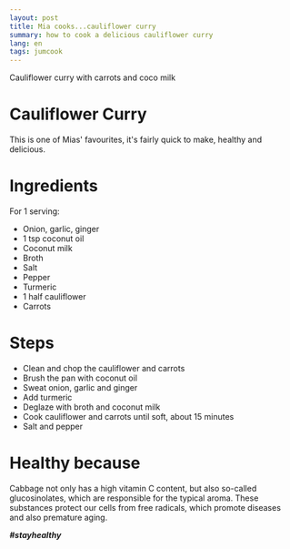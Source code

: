 ```yaml
---
layout: post
title: Mia cooks...cauliflower curry
summary: how to cook a delicious cauliflower curry
lang: en
tags: jumcook
---
```


<div class="message">
Cauliflower curry with carrots and coco milk
</div>

# Cauliflower Curry
This is one of Mias' favourites, it's fairly quick to make, healthy and delicious.

# Ingredients
For 1 serving:
- Onion, garlic, ginger
- 1 tsp coconut oil
- Coconut milk
- Broth
- Salt
- Pepper
- Turmeric
- 1 half cauliflower
- Carrots

# Steps
- Clean and chop the cauliflower and carrots
- Brush the pan with coconut oil
- Sweat onion, garlic and ginger
- Add turmeric
- Deglaze with broth and coconut milk
- Cook cauliflower and carrots until soft, about 15 minutes
- Salt and pepper

# Healthy because
Cabbage not only has a high vitamin C content, but also so-called glucosinolates, which are responsible for the typical aroma.
These substances protect our cells from free radicals, which promote diseases and also premature aging.

**_#stayhealthy_**
